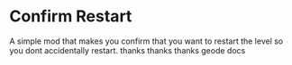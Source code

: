 # Confirm Restart
A simple mod that makes you confirm that you want to restart the level so you dont accidentally restart.
thanks thanks thanks geode docs
